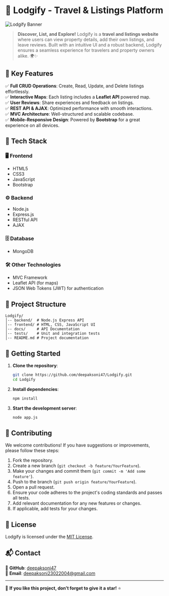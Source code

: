 # 🏡 Lodgify - Travel & Listings Platform

![Lodgify Banner](https://res.cloudinary.com/dyb424m31/image/upload/v1743500487/jnzobtsaxbpxhubrcrxp.png)

> **Discover, List, and Explore!** Lodgify is a **travel and listings website** where users can view property details, add their own listings, and leave reviews. Built with an intuitive UI and a robust backend, Lodgify ensures a seamless experience for travelers and property owners alike. 🌍✨

## 🚀 Key Features

✅ **Full CRUD Operations**: Create, Read, Update, and Delete listings effortlessly.  
✅ **Interactive Maps**: Each listing includes a **Leaflet API** powered map.  
✅ **User Reviews**: Share experiences and feedback on listings.  
✅ **REST API & AJAX**: Optimized performance with smooth interactions.  
✅ **MVC Architecture**: Well-structured and scalable codebase.  
✅ **Mobile-Responsive Design**: Powered by **Bootstrap** for a great experience on all devices.

## 🎨 Tech Stack

### 🖥️ **Frontend**

- HTML5
- CSS3
- JavaScript
- Bootstrap

### ⚙️ **Backend**

- Node.js
- Express.js
- RESTful API
- AJAX

### 🗄️ **Database**

- MongoDB

### 🛠️ **Other Technologies**

- MVC Framework
- Leaflet API (for maps)
- JSON Web Tokens (JWT) for authentication

## 📂 Project Structure

```
Lodgify/
│-- backend/  # Node.js Express API
│-- frontend/ # HTML, CSS, JavaScript UI
│-- docs/     # API Documentation
│-- tests/    # Unit and integration tests
│-- README.md # Project documentation
```

## 🚀 Getting Started

1. **Clone the repository**:
   ```sh
   git clone https://github.com/deepaksoni47/Lodgify.git
   cd Lodgify
   ```
2. **Install dependencies**:
   ```sh
   npm install
   ```
3. **Start the development server**:
   ```sh
   node app.js
   ```

## 🤝 Contributing

We welcome contributions! If you have suggestions or improvements, please follow these steps:

1. Fork the repository.
2. Create a new branch (`git checkout -b feature/YourFeature`).
3. Make your changes and commit them (`git commit -m 'Add some feature'`).
4. Push to the branch (`git push origin feature/YourFeature`).
5. Open a pull request.
6. Ensure your code adheres to the project's coding standards and passes all tests.
7. Add relevant documentation for any new features or changes.
8. If applicable, add tests for your changes.

## 📜 License

Lodgify is licensed under the [MIT License](LICENSE).

## 📬 Contact

📌 **GitHub**: [deepaksoni47](https://github.com/deepaksoni47)  
📌 **Email**: deepaksoni23022004@gmail.com

---

🌟 **If you like this project, don’t forget to give it a star!** ⭐
